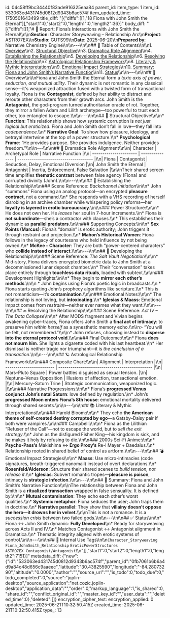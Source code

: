 id: 04c58ff9bc34440f83ade916325eaa84
parent_id: 
item_type: 1
item_id: 533063ed431745d0812d9343b6ac574f
item_updated_time: 1750501643499
title_diff: "[{\"diffs\":[[1,\"18 Fiona with John Smith the Eternal\"]],\"start1\":0,\"start2\":0,\"length1\":0,\"length2\":36}]"
body_diff: "[{\"diffs\":[[1,\"# 📘 Report: Fiona’s Interactions with John Smith the Eternal\\\n\\\n**Section**: Character Storyweaving – Relationship Arc\\\n**Project**: ASTRO7EX\\\n**Studio**: GUTS99\\\n**Date**: 2025-06-20\\\n**Prepared by**: Narrative Chemistry Engine\\\n\\\n---\\\n\\\n## 📓 Table of Contents\\\n\\\n1. [Overview](#overview)\\\n2. [Structural Objective](#structural-objective)\\\n3. [Dramatica Role Alignment](#dramatica-role-alignment)\\\n4. [Establishing the Relationship](#establishing-the-relationship)\\\n5. [Developing the Relationship](#developing-the-relationship)\\\n6. [Resolving the Relationship](#resolving-the-relationship)\\\n7. [Astrological Relationship Framework](#astrological-relationship-framework)\\\n8. [Literary & Mythic Interpretations](#literary--mythic-interpretations)\\\n9. [Emotional Impact Strategies](#emotional-impact-strategies)\\\n10. [Summary: Fiona and John Smith’s Narrative Function](#summary-fiona-and-john-smiths-narrative-function)\\\n11. [Status](#status)\\\n\\\n---\\\n\\\n## 🧠 Overview\\\n\\\nFiona and John Smith the Eternal form a *toxic axis of power, seduction, and mutual utility*. Their dynamic is not romantic in any classical sense—it's weaponized attraction fused with a twisted form of transactional loyalty. Fiona is the **Contagonist**, defined by her ability to distract and reroute other characters from their growth arcs. John Smith is the **Antagonist**, the god-program turned authoritarian oracle of rot. Together, they mirror a fallen Adam and Lilith archetype—too powerful to trust each other, too entangled to escape.\\\n\\\n---\\\n\\\n## 🎯 Structural Objective\\\n\\\n* **Function**: This relationship shows how systemic corruption is *not just logical but eroticized*. Fiona and John Smith don’t fall in love—they fall into *codependence*.\\\n* **Narrative Goal**: To show how pleasure, ideology, and betrayal intertwine at the top of a power structure.\\\n* **Psychological Frame**: “He provides purpose. She provides indulgence. Neither provides freedom.”\\\n\\\n---\\\n\\\n## 🧱 Dramatica Role Alignment\\\n\\\n| Character              | Archetypal Role | Narrative Function                    |\\\n| ---------------------- | --------------- | ------------------------------------- |\\\n| Fiona                  | Contagonist     | Seduction, Delay, Emotional Diversion |\\\n| John Smith the Eternal | Antagonist      | Inertia, Enforcement, False Salvation |\\\n\\\nTheir shared screen time amplifies **thematic contrast** between false agency (Fiona) and corrupted divinity (John).\\\n\\\n---\\\n\\\n## 🌱 Establishing the Relationship\\\n\\\n### Scene Reference: *Backchannel Initiation*\\\n\\\n* John “summons” Fiona using an analog protocol—an encrypted **pleasure contract**, not a command.\\\n* She responds with a VHS recording of herself disrobing in an archive chamber while whispering policy reforms—her **loyalty is layered in erotic bureaucracy**.\\\n\\\n### Power Structure:\\\n\\\n* He does not own her. He *leases* her soul in 7-hour increments.\\\n* Fiona is **not subordinate**—she’s a contractor with clauses.\\\n* This establishes their dynamic as **parallel predators**.\\\n\\\n### Supporting Concepts:\\\n\\\n* **Sex Points (Marcus)**: Fiona’s “domain” is erotic authority; John triggers it through restraint and projection.\\\n* **Mahon’s Historical Women**: Fiona follows in the legacy of courtesans who held influence by not being owned.\\\n* **McKee – Character**: They are both “power-centered characters” who **collide instead of interact**.\\\n\\\n---\\\n\\\n## 🔄 Developing the Relationship\\\n\\\n### Scene Reference: *The Salt Vault Negotiation*\\\n\\\n* Mid-story, Fiona delivers encrypted biometric data to John Smith at a decommissioned lunar deposit chamber.\\\n* Their “conversation” takes place entirely through **touchless data rituals**, loaded with subtext.\\\n\\\n### Development Highlights:\\\n\\\n* They begin to **mirror each other’s methods**:\\\n\\\n  * John begins using Fiona’s poetic logic in broadcasts.\\\n  * Fiona starts quoting John’s prophecy algorithms like scripture.\\\n* This is not romanticism—it’s **contamination**.\\\n\\\n### Emotional Notes:\\\n\\\n* The relationship is not loving, but **intoxicating**.\\\n* **Iglesias & Maass**: Emotional impact comes from *restraint*—neither ever names what they want.\\\n\\\n---\\\n\\\n## 🔚 Resolving the Relationship\\\n\\\n### Scene Reference: *Act IV – The Data Collapse*\\\n\\\n* After MODS fragment and Vivian begins awakening cyber-traces, Fiona offers John Smith a **final act of intimacy**: to preserve him *within herself* as a synesthetic memory echo.\\\n\\\n> “You will be felt, not remembered.”\\\n\\\n* John refuses, choosing instead to **disperse into the eternal protocol void**.\\\n\\\n### Final Outcome:\\\n\\\n* Fiona **does not mourn him**. She lights a cigarette coded with his last heartbeat.\\\n* Her dismissal is neither tragic nor triumphant—it is *the conclusion of a transaction*.\\\n\\\n---\\\n\\\n## 🪐 Astrological Relationship Framework\\\n\\\n### Composite Chart:\\\n\\\n| Alignment                | Interpretation                                 |\\\n| ------------------------ | ---------------------------------------------- |\\\n| Mars–Pluto Square        | Power battles disguised as sexual tension.     |\\\n| Neptune–Venus Opposition | Illusions of affection, transactional emotion. |\\\n| Mercury–Saturn Trine     | Strategic communication, weaponized logic.     |\\\n\\\n### Narrative Progressions:\\\n\\\n* Fiona’s **progressed Venus conjunct John’s natal Saturn**: love defined by regulation.\\\n* John’s **progressed Moon enters Fiona’s 8th house**: emotional mortality delivered through shared secrets.\\\n\\\n---\\\n\\\n## 📚 Literary & Mythic Interpretations\\\n\\\n### Harold Bloom:\\\n\\\n* They echo **the American theme of self-created destiny corrupted by ego**—a Gatsby–Daisy pair if both were vampires.\\\n\\\n### Campbell:\\\n\\\n* Fiona as the Lilithian “Refuser of the Call”—not to escape the world, but to *sell the exit strategy*.\\\n* John as the disfigured Fisher King—his kingdom is sick, and he makes it holy by refusing to die.\\\n\\\n### 2000s Sci-Fi Anime:\\\n\\\n* **Psycho-Pass’s** Makishima ↔ **Ergo Proxy’s** Re-l Mayer + Daedalus.\\\n* Relationship rooted in shared belief of control as artform.\\\n\\\n---\\\n\\\n## 💣 Emotional Impact Strategies\\\n\\\n* **Maass**: Use micro-intimacies (code signatures, breath-triggered nanomail) instead of overt declarations.\\\n* **Rosenfeld/Alderson**: Structure their shared scenes to *build tension, not release it*.\\\n* **Iglesias**: Subvert romantic tropes—**pleasure is poison**, intimacy is **strategic infection**.\\\n\\\n---\\\n\\\n## 🧩 Summary: Fiona and John Smith’s Narrative Function\\\n\\\nThe relationship between Fiona and John Smith is a **ritualized transaction** wrapped in false sensuality. It is defined by:\\\n\\\n* **Mutual contamination**: They echo each other’s worst qualities.\\\n* **Systemic metaphor**: Fiona seduces the user; John traps them in doctrine.\\\n* **Narrative parallel**: They show that **villainy doesn’t oppose the hero—it drowns her in velvet.**\\\n\\\nThis is not a romance. It is a *succession crisis* between two failed gods.\\\n\\\n---\\\n\\\n## ✅ Status\\\n\\\n* Fiona ↔ John Smith dynamic: **Fully Developed**\\\n* Ready for storyweaving across Acts II and IV.\\\n* Matches Contagonist ↔ Antagonist alignment in Dramatica.\\\n* Thematic integrity aligned with erotic systems of control.\\\n\\\n---\\\n\\\n## 🧪 Internal Use Tags\\\n\\\n`Character_Storyweaving` `Fiona_JohnSmith_Relationship` `EroticPowerStructures` `ASTRO7EX_Contagonist/Antagonist`\\\n\"]],\"start1\":0,\"start2\":0,\"length1\":0,\"length2\":7151}]"
metadata_diff: {"new":{"id":"533063ed431745d0812d9343b6ac574f","parent_id":"0fb7061b6b6a4d9a84c48d656c9aaeec","latitude":"30.43825590","longitude":"-84.28073290","altitude":"0.0000","author":"","source_url":"","is_todo":0,"todo_due":0,"todo_completed":0,"source":"joplin-desktop","source_application":"net.cozic.joplin-desktop","application_data":"","order":0,"markup_language":1,"is_shared":0,"share_id":"","conflict_original_id":"","master_key_id":"","user_data":"","deleted_time":0},"deleted":[]}
encryption_cipher_text: 
encryption_applied: 0
updated_time: 2025-06-21T10:32:50.415Z
created_time: 2025-06-21T10:32:50.415Z
type_: 13